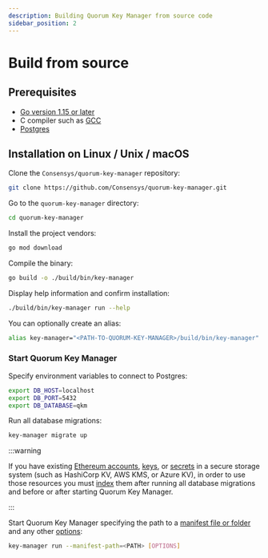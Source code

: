 ```yaml
---
description: Building Quorum Key Manager from source code
sidebar_position: 2
---
```


# Build from source

## Prerequisites

- [Go version 1.15 or later](https://golang.org/doc/install)
- C compiler such as [GCC](https://gcc.gnu.org/)
- [Postgres](https://www.postgresql.org/)

## Installation on Linux / Unix / macOS

Clone the `Consensys/quorum-key-manager` repository:

```bash
git clone https://github.com/Consensys/quorum-key-manager.git
```

Go to the `quorum-key-manager` directory:

```bash
cd quorum-key-manager
```

Install the project vendors:

```bash
go mod download
```

Compile the binary:

```bash
go build -o ./build/bin/key-manager
```

Display help information and confirm installation:

```bash
./build/bin/key-manager run --help
```

You can optionally create an alias:

```bash
alias key-manager="<PATH-TO-QUORUM-KEY-MANAGER>/build/bin/key-manager"
```

### Start Quorum Key Manager

Specify environment variables to connect to Postgres:

```bash
export DB_HOST=localhost
export DB_PORT=5432
export DB_DATABASE=qkm
```

Run all database migrations:

```bash
key-manager migrate up
```

:::warning

If you have existing [Ethereum accounts](../Concepts/Stores.md#ethereum-store), [keys](../Concepts/Stores.md#key-store), or [secrets](../Concepts/Stores.md#secret-store) in a secure storage system (such as HashiCorp KV, AWS KMS, or Azure KV), in order to use those resources you must [index](../HowTo/Index-Resources.md) them after running all database migrations and before or after starting Quorum Key Manager.

:::

Start Quorum Key Manager specifying the path to a [manifest file or folder](../HowTo/Use-Manifest-File/Overview.md) and any other [options](../Reference/CLI/CLI-Syntax.md):

```bash
key-manager run --manifest-path=<PATH> [OPTIONS]
```
